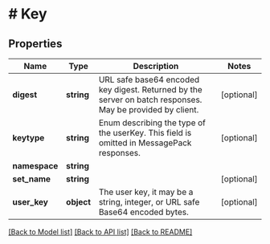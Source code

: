 # # Key

## Properties

Name | Type | Description | Notes
------------ | ------------- | ------------- | -------------
**digest** | **string** | URL safe base64 encoded key digest. Returned by the server on batch responses. May be provided by client. | [optional]
**keytype** | **string** | Enum describing the type of the userKey. This field is omitted in MessagePack responses. | [optional]
**namespace** | **string** |  |
**set_name** | **string** |  | [optional]
**user_key** | **object** | The user key, it may be a string, integer, or URL safe Base64 encoded bytes. | [optional]

[[Back to Model list]](../../README.md#models) [[Back to API list]](../../README.md#endpoints) [[Back to README]](../../README.md)
